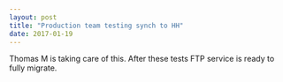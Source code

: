 ```yaml
---
layout: post
title: "Production team testing synch to HH"
date: 2017-01-19
---
```


Thomas M is taking care of this. After these tests FTP service is ready to fully migrate.

